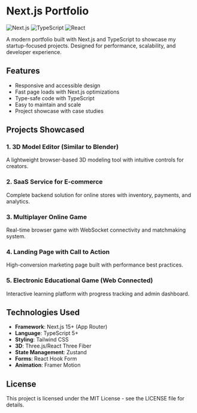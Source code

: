 # Next.js Portfolio

![Next.js](https://img.shields.io/badge/Next.js-13+-black?logo=next.js)
![TypeScript](https://img.shields.io/badge/TypeScript-5+-3178C6?logo=typescript)
![React](https://img.shields.io/badge/React-18+-61DAFB?logo=react)

A modern portfolio built with Next.js and TypeScript to showcase my startup-focused projects. Designed for performance, scalability, and developer experience.

## Features

- Responsive and accessible design
- Fast page loads with Next.js optimizations
- Type-safe code with TypeScript
- Easy to maintain and scale
- Project showcase with case studies

## Projects Showcased

### 1. 3D Model Editor (Similar to Blender)
A lightweight browser-based 3D modeling tool with intuitive controls for creators.

### 2. SaaS Service for E-commerce
Complete backend solution for online stores with inventory, payments, and analytics.

### 3. Multiplayer Online Game
Real-time browser game with WebSocket connectivity and matchmaking system.

### 4. Landing Page with Call to Action
High-conversion marketing page built with performance best practices.

### 5. Electronic Educational Game (Web Connected)
Interactive learning platform with progress tracking and admin dashboard.

## Technologies Used

- **Framework**: Next.js 15+ (App Router)
- **Language**: TypeScript 5+
- **Styling**: Tailwind CSS
- **3D**: Three.js/React Three Fiber
- **State Management**: Zustand
- **Forms**: React Hook Form
- **Animation**: Framer Motion

## License
This project is licensed under the MIT License - see the LICENSE file for details.
